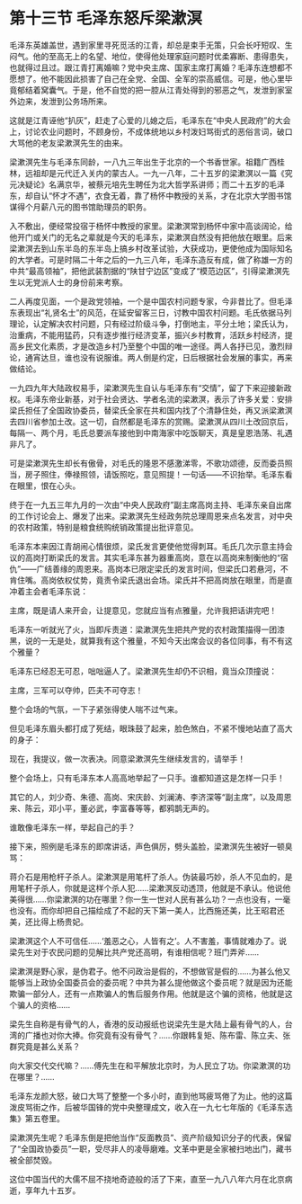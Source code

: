 # 第十三节 毛泽东怒斥梁漱溟

毛泽东英雄盖世，遇到家里寻死觅活的江青，却总是束手无策，只会长吁短叹、生闷气。他的至高无上的名望、地位，使得他处理家庭问题时优柔寡断、患得患失，也就得过且过。跟江青打离婚嘛？党中央主席、国家主席打离婚？毛泽东连想都不愿想了。他不能因此损害了自己在全党、全国、全军的崇高威信。可是，他心里毕竟郁结着窝囊气。于是，他不自觉的把一腔从江青处得到的邪恶之气，发泄到家室外边来，发泄到公务场所来。

这就是江青诬他“扒灰”，赶走了心爱的儿媳之后，毛泽东在“中央人民政府”的大会上，讨论农业问题时，不顾身份，不成体统地以乡村泼妇骂街式的恶俗言词，破口大骂他的老友梁漱溟先生的由来。

梁漱溟先生与毛泽东同龄，一八九三年出生于北京的一个书香世家。祖籍广西桂林，远祖却是元代迁入关内的蒙古人。一九一八年，二十五岁的梁漱溟以一篇《究元决疑论》名满京华，被蔡元培先生聘任为北大哲学系讲师；而二十五岁的毛泽东，却自认“怀才不遇”，衣食无着，靠了杨怀中教授的关系，才在北京大学图书馆谋得个月薪八元的图书馆助理员的职务。

入不敷出，便经常投宿于杨怀中教授的家里。梁漱溟常到杨怀中家中高谈阔论，给他开门或关门的无名之辈就是今天的毛泽东，梁漱溟自然没有把他放在眼里。后来梁漱溟去到山东半岛的东半岛上搞乡村改革试验，大获成功，更使他成为国际知名的大学者。可是时隔二十年之后的一九三八年，毛泽东造反有成，做了称雄一方的中共“最高领袖”，把他武装割据的“陕甘宁边区”变成了“模范边区”，引得梁漱溟先生以无党派人士的身份前来考察。

二人再度见面，一个是政党领袖，一个是中国农村问题专家，今非昔比了。但毛泽东表现出“礼贤名士”的风范，在延安留客三日，讨教中国农村问题。毛氏依据马列理论，认定解决农村问题，只有经过阶级斗争，打倒地主，平分土地；梁氏认为，治重病，不能用猛药，只有逐步推行经济变革，振兴乡村教育，活跃乡村经济，提高乡民文化素质，才是改造乡村乃至整个中国的唯一途径。两人各抒已见，激烈辩论，通宵达旦，谁也没有说服谁。两人倒是约定，日后根据社会发展的事实，再来做结论。

一九四九年大陆政权易手，梁漱溟先生自认与毛泽东有“交情”，留了下来迎接新政权。毛泽东帝业新基，对于社会贤达、学者名流的梁漱溟，表示了许多关爱：安排梁氏担任了全国政协委员，替梁氏全家在共和国内找了个清静住处，再又派梁漱溟去四川省参加土改。这一切，自然都是毛泽东的赏赐。梁漱溟从四川土改回京后，每隔一、两个月，毛氏总要派车接他到中南海家中吃饭聊天，真是皇恩浩荡、礼遇非凡了。

可是梁漱溟先生却长有傲骨，对毛氏的隆恩不感激涕零，不歌功颂德，反而委员照当，房子照住，俸禄照领，请饭照吃，意见照提！一句话——不识抬举。毛泽东看在眼里，恨在心头。

终于在一九五三年九月的一次由“中央人民政府”副主席高岗主持、毛泽东亲自出席的工作讨论会上、爆发了出来。梁漱溟先生经政务院总理周恩来点名发言，对中央的农村政策，特别是粮食统购统销政策提出批评意见。

毛泽东本来因江青胡闹心情很烦，梁氏发言更使他觉得刺耳。毛氏几次示意主持会议的高岗打断梁氏的发言。其实毛泽东甚为器重高岗，意在以高岗来制衡他的“宿仇”——广结善缘的周恩来。高岗本已限定梁氏的发言时间，但梁氏口若悬河，不肯住嘴。高岗依权仗势，竟责令梁氏退出会场。梁氏并不把高岗放在眼里，而是直冲着主会者毛泽东说：

主席，既是请人来开会，让提意见，您就应当有点雅量，允许我把话讲完吧！

毛泽东一听就光了火，当即斥责道：梁漱溟先生把共产党的农村政策描得一团漆黑，说的一无是处，就算我有这个雅量，不知今天出席会议的各位同事，有不有这个雅量？

毛泽东已经忍无可忍，咄咄逼人了。梁漱溟先生却仍不识相，竟当众顶撞说：

主席，三军可以夺帅，匹夫不可夺志！

整个会场的气氛，一下子紧张得使人喘不过气来。

但见毛泽东眉头都打成了死结，眼珠鼓了起来，脸色煞白，不紧不慢地站直了高大的身子：

现在，我提议，做一次表决。同意梁漱溟先生继续发言的，请举手！

整个会场上，只有毛泽东本人高高地举起了一只手。谁都知道这是怎样一只手！

其它的人，刘少奇、朱德、高岗、宋庆龄、刘澜涛、李济深等“副主席”，以及周恩来、陈云，邓小平，董必武，李富春等等，都鸦鹊无声的。

谁敢像毛泽东一样，举起自己的手？

接下来，照例是毛泽东的即席讲话，声色俱厉，劈头盖脸，梁漱溟先生被好一顿臭骂：

蒋介石是用枪杆子杀人。梁漱溟是用笔杆了杀人。伪装最巧妙，杀人不见血的，是用笔杆子杀人，你就是这样个杀人犯……梁漱溟反动透顶，他就是不承认。他说他美得很……你梁漱溟的功在哪里？你一生一世对人民有甚么功？一点也没有，一毫也没有。而你却把自己描绘成了不起的天下第一美人，比西施还美，比王昭君还美，还比得上杨贵妃。

梁漱溟这个人不可信任……‘羞恶之心，人皆有之’。人不害羞，事情就难办了。说梁先生对于农民问题的见解比共产党还高明，有谁相信呢？班门弄斧……

梁漱溟是野心家，是伪君子。他不问政治是假的，不想做官是假的……为甚么他又能够当上政协全国委员会的委员呢？中共为甚么提他做这个委员呢？就是因为还能欺骗一部分人，还有一点欺骗人的售后服务作用。他就是这个骗的资格，他就是这个骗人的资格……

梁先生自称是有骨气的人，香港的反动报纸也说梁先生是大陆上最有骨气的人，台湾的广播也对你大捧。你究竟有没有骨气？……你跟韩复矩、陈布雷、陈立夫、张群究竟是甚么关系？

向大家交代交代嘛？……傅先生在和平解放北京时，为人民立了功。你梁漱溟的功在哪里？……

毛泽东龙颜大怒，破口大骂了整整一个多小时，直到他骂疲骂倦了为止。他的这篇泼皮骂街之作，后被华国锋的党中央整理成文，收入在一九七七年版的《毛泽东选集》第五卷里。

梁漱溟先生呢？毛泽东倒是把他当作“反面教员”、资产阶级知识分子的代表，保留了“全国政协委员”一职，受尽非人的凌辱磨难。文革中更是全家被扫地出门，藏书被全部焚毁。

这位中国当代的大儒不屈不挠地奇迹般的活了下来，直至一九八八年六月在北京病逝，享年九十五岁。
